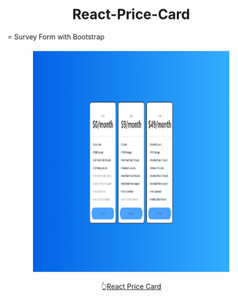 <h1 align="center">React-Price-Card </h1>
⭐ Survey Form with Bootstrap

<p align="center">
<img src="./public/react-price-card.png" width="400px" height="450px" alt="Selva">
<br>
  <br>
👆<a href="https://pc-task.netlify.app/">React Price Card</a>
</p>
